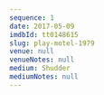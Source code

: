 ```yaml
---
sequence: 1
date: 2017-05-09
imdbId: tt0148615
slug: play-motel-1979
venue: null
venueNotes: null
medium: Shudder
mediumNotes: null
---
```


